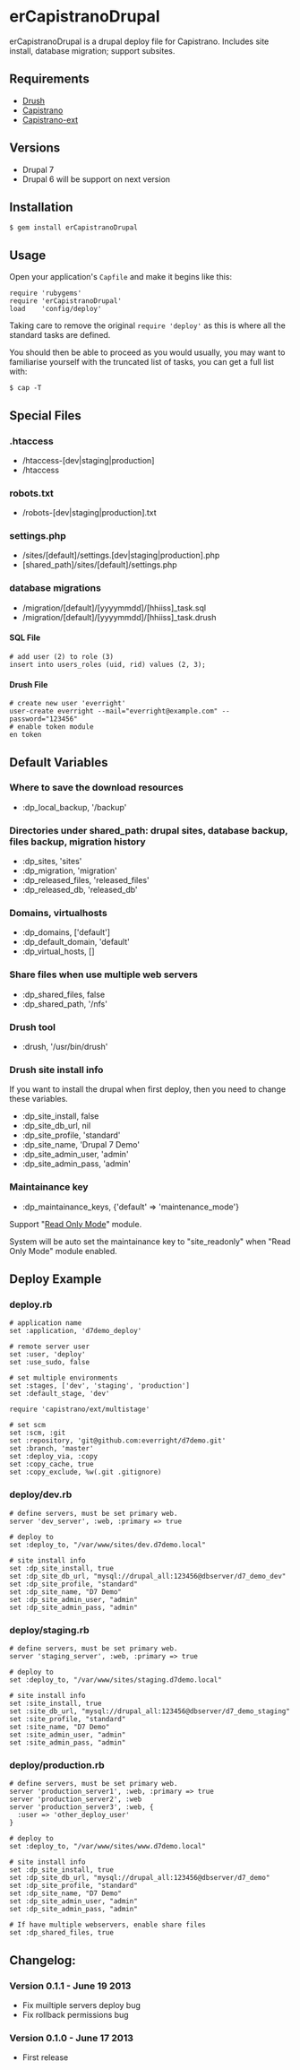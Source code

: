 erCapistranoDrupal
==================

erCapistranoDrupal is a drupal deploy file for Capistrano. Includes site install, database migration; support subsites.

## Requirements
* [Drush](http://drush.ws)
* [Capistrano](https://github.com/capistrano/capistrano)
* [Capistrano-ext](https://github.com/neerajkumar/capistrano-ext)

## Versions
* Drupal 7
* Drupal 6 will be support on next version

## Installation

    $ gem install erCapistranoDrupal

## Usage

Open your application's `Capfile` and make it begins like this:

    require 'rubygems'
    require 'erCapistranoDrupal'
    load    'config/deploy'

Taking care to remove the original `require 'deploy'` as this is where all the standard tasks are defined.

You should then be able to proceed as you would usually, you may want to familiarise yourself with the truncated list of tasks, you can get a full list with:

    $ cap -T

## Special Files
### .htaccess
* /htaccess-[dev|staging|production]
* /htaccess

### robots.txt
* /robots-[dev|staging|production].txt

### settings.php
* /sites/[default]/settings.[dev|staging|production].php
* [shared_path]/sites/[default]/settings.php

### database migrations
* /migration/[default]/[yyyymmdd]/[hhiiss]_task.sql
* /migration/[default]/[yyyymmdd]/[hhiiss]_task.drush

#### SQL File
    # add user (2) to role (3)
    insert into users_roles (uid, rid) values (2, 3);

#### Drush File
    # create new user 'everright'
    user-create everright --mail="everright@example.com" --password="123456"
    # enable token module
    en token

## Default Variables

### Where to save the download resources
* :dp_local_backup, '/backup'

### Directories under shared_path: drupal sites, database backup, files backup, migration history
* :dp_sites, 'sites'
* :dp_migration, 'migration'
* :dp_released_files, 'released_files'
* :dp_released_db, 'released_db'

### Domains, virtualhosts
* :dp_domains, ['default']
* :dp_default_domain, 'default'
* :dp_virtual_hosts, []

### Share files when use multiple web servers
* :dp_shared_files, false
* :dp_shared_path, '/nfs'

### Drush tool
* :drush, '/usr/bin/drush'

### Drush site install info
If you want to install the drupal when first deploy, then you need to change these variables.
* :dp_site_install, false 
* :dp_site_db_url, nil
* :dp_site_profile, 'standard'
* :dp_site_name, 'Drupal 7 Demo'
* :dp_site_admin_user, 'admin'
* :dp_site_admin_pass, 'admin'

### Maintainance key
* :dp_maintainance_keys, {'default' => 'maintenance_mode'}

Support "[Read Only Mode](https://drupal.org/project/readonlymode)" module.

System will be auto set the maintainance key to "site_readonly" when "Read Only Mode" module enabled.

## Deploy Example
### deploy.rb

    # application name
    set :application, 'd7demo_deploy'

    # remote server user
    set :user, 'deploy'
    set :use_sudo, false

    # set multiple environments
    set :stages, ['dev', 'staging', 'production']
    set :default_stage, 'dev'

    require 'capistrano/ext/multistage'

    # set scm
    set :scm, :git
    set :repository, 'git@github.com:everright/d7demo.git'
    set :branch, 'master'
    set :deploy_via, :copy
    set :copy_cache, true
    set :copy_exclude, %w(.git .gitignore)

### deploy/dev.rb
    # define servers, must be set primary web.
    server 'dev_server', :web, :primary => true

    # deploy to
    set :deploy_to, "/var/www/sites/dev.d7demo.local"

    # site install info
    set :dp_site_install, true
    set :dp_site_db_url, "mysql://drupal_all:123456@dbserver/d7_demo_dev"
    set :dp_site_profile, "standard"
    set :dp_site_name, "D7 Demo"
    set :dp_site_admin_user, "admin"
    set :dp_site_admin_pass, "admin"

### deploy/staging.rb
    # define servers, must be set primary web.
    server 'staging_server', :web, :primary => true

    # deploy to
    set :deploy_to, "/var/www/sites/staging.d7demo.local"

    # site install info
    set :site_install, true
    set :site_db_url, "mysql://drupal_all:123456@dbserver/d7_demo_staging"
    set :site_profile, "standard"
    set :site_name, "D7 Demo"
    set :site_admin_user, "admin"
    set :site_admin_pass, "admin"

### deploy/production.rb

    # define servers, must be set primary web.
    server 'production_server1', :web, :primary => true
    server 'production_server2', :web
    server 'production_server3', :web, {
      :user => 'other_deploy_user'
    }

    # deploy to
    set :deploy_to, "/var/www/sites/www.d7demo.local"

    # site install info
    set :dp_site_install, true
    set :dp_site_db_url, "mysql://drupal_all:123456@dbserver/d7_demo"
    set :dp_site_profile, "standard"
    set :dp_site_name, "D7 Demo"
    set :dp_site_admin_user, "admin"
    set :dp_site_admin_pass, "admin"

    # If have multiple webservers, enable share files
    set :dp_shared_files, true

## Changelog:

### Version 0.1.1 - June 19 2013
* Fix muiltiple servers deploy bug
* Fix rollback permissions bug

### Version 0.1.0 - June 17 2013
* First release

